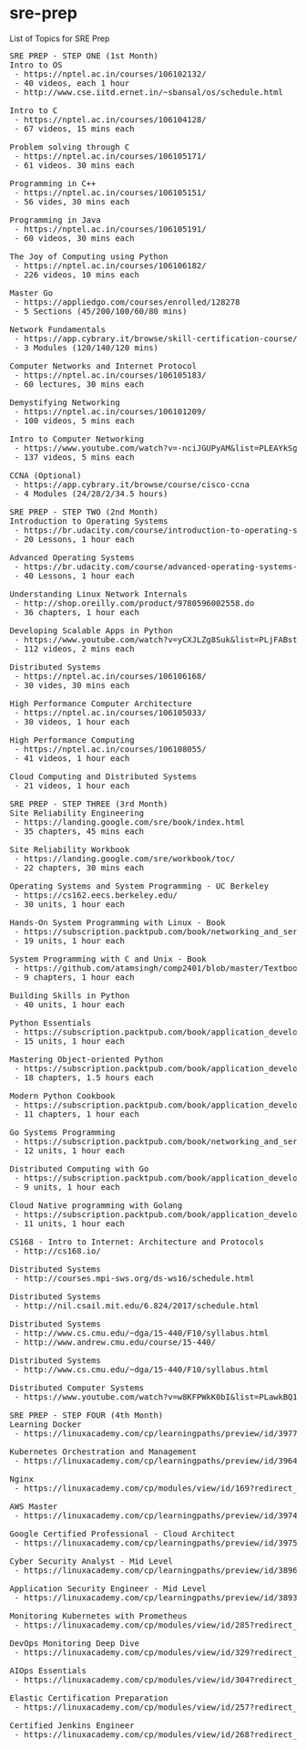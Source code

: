 # sre-prep
List of Topics for SRE Prep

<pre>
SRE PREP - STEP ONE (1st Month) 
Intro to OS 
 - https://nptel.ac.in/courses/106102132/
 - 40 videos, each 1 hour 
 - http://www.cse.iitd.ernet.in/~sbansal/os/schedule.html
 
Intro to C 
 - https://nptel.ac.in/courses/106104128/
 - 67 videos, 15 mins each 
 
Problem solving through C 
 - https://nptel.ac.in/courses/106105171/
 - 61 videos. 30 mins each 
 
Programming in C++
 - https://nptel.ac.in/courses/106105151/
 - 56 vides, 30 mins each 
 
Programming in Java
 - https://nptel.ac.in/courses/106105191/
 - 60 videos, 30 mins each 
 
The Joy of Computing using Python 
 - https://nptel.ac.in/courses/106106182/
 - 226 videos, 10 mins each

Master Go 
 - https://appliedgo.com/courses/enrolled/128278
 - 5 Sections (45/200/100/60/80 mins) 
 
Network Fundamentals 
 - https://app.cybrary.it/browse/skill-certification-course/network-fundamentals-certification-training-course
 - 3 Modules (120/140/120 mins) 

Computer Networks and Internet Protocol
 - https://nptel.ac.in/courses/106105183/
 - 60 lectures, 30 mins each 
 
Demystifying Networking
 - https://nptel.ac.in/courses/106101209/
 - 100 videos, 5 mins each 
 
Intro to Computer Networking 
 - https://www.youtube.com/watch?v=-nciJGUPyAM&list=PLEAYkSg4uSQ2dr0XO_Nwa5OcdEcaaELSG&index=1
 - 137 videos, 5 mins each 

CCNA (Optional) 
 - https://app.cybrary.it/browse/course/cisco-ccna
 - 4 Modules (24/28/2/34.5 hours) 
 
SRE PREP - STEP TWO (2nd Month) 
Introduction to Operating Systems 
 - https://br.udacity.com/course/introduction-to-operating-systems--ud923/
 - 20 Lessons, 1 hour each 
 
Advanced Operating Systems
 - https://br.udacity.com/course/advanced-operating-systems--ud189/
 - 40 Lessons, 1 hour each 
 
Understanding Linux Network Internals
 - http://shop.oreilly.com/product/9780596002558.do
 - 36 chapters, 1 hour each 
 
Developing Scalable Apps in Python
 - https://www.youtube.com/watch?v=yCXJLZg8Suk&list=PLjFABstnDbZQvoXpLfprPyf-3QI1N_TXa
 - 112 videos, 2 mins each 

Distributed Systems 
 - https://nptel.ac.in/courses/106106168/
 - 30 vides, 30 mins each 

High Performance Computer Architecture
 - https://nptel.ac.in/courses/106105033/
 - 30 videos, 1 hour each 
 
High Performance Computing
 - https://nptel.ac.in/courses/106108055/
 - 41 videos, 1 hour each 
 
Cloud Computing and Distributed Systems 
 - 21 videos, 1 hour each 
 
SRE PREP - STEP THREE (3rd Month) 
Site Reliability Engineering
 - https://landing.google.com/sre/book/index.html
 - 35 chapters, 45 mins each 

Site Reliability Workbook
 - https://landing.google.com/sre/workbook/toc/
 - 22 chapters, 30 mins each 
 
Operating Systems and System Programming - UC Berkeley
 - https://cs162.eecs.berkeley.edu/
 - 30 units, 1 hour each 

Hands-On System Programming with Linux - Book
 - https://subscription.packtpub.com/book/networking_and_servers/9781788998475
 - 19 units, 1 hour each 
 
System Programming with C and Unix - Book
 - https://github.com/atamsingh/comp2401/blob/master/Textbooks/System%20Programming%20with%20C%20and%20Unix%20-%20Adam%20Hoover.pdf
 - 9 chapters, 1 hour each 
 
Building Skills in Python
 - 40 units, 1 hour each 

Python Essentials 
 - https://subscription.packtpub.com/book/application_development/9781784390341
 - 15 units, 1 hour each 
 
Mastering Object-oriented Python
 - https://subscription.packtpub.com/book/application_development/9781783280971
 - 18 chapters, 1.5 hours each 
 
Modern Python Cookbook
 - https://subscription.packtpub.com/book/application_development/9781786469250
 - 11 chapters, 1 hour each 
 
Go Systems Programming
 - https://subscription.packtpub.com/book/networking_and_servers/9781787125643
 - 12 units, 1 hour each 
 
Distributed Computing with Go
 - https://subscription.packtpub.com/book/application_development/9781787125384
 - 9 units, 1 hour each 
 
Cloud Native programming with Golang
 - https://subscription.packtpub.com/book/application_development/9781787125988
 - 11 units, 1 hour each 
 
CS168 - Intro to Internet: Architecture and Protocols 
 - http://cs168.io/
 
Distributed Systems
 - http://courses.mpi-sws.org/ds-ws16/schedule.html
 
Distributed Systems
 - http://nil.csail.mit.edu/6.824/2017/schedule.html
 
Distributed Systems 
 - http://www.cs.cmu.edu/~dga/15-440/F10/syllabus.html
 - http://www.andrew.cmu.edu/course/15-440/
 
Distributed Systems 
 - http://www.cs.cmu.edu/~dga/15-440/F10/syllabus.html

Distributed Computer Systems 
 - https://www.youtube.com/watch?v=w8KFPWkK0bI&list=PLawkBQ15NDEkDJ5IyLIJUTZ1rRM9YQq6N
 
SRE PREP - STEP FOUR (4th Month) 
Learning Docker 
 - https://linuxacademy.com/cp/learningpaths/preview/id/3977
 
Kubernetes Orchestration and Management
 - https://linuxacademy.com/cp/learningpaths/preview/id/3964
 
Nginx 
 - https://linuxacademy.com/cp/modules/view/id/169?redirect_uri=https://app.linuxacademy.com/search?query=nginx
 
AWS Master 
 - https://linuxacademy.com/cp/learningpaths/preview/id/3974
 
Google Certified Professional - Cloud Architect
 - https://linuxacademy.com/cp/learningpaths/preview/id/3975
 
Cyber Security Analyst - Mid Level
 - https://linuxacademy.com/cp/learningpaths/preview/id/3896
 
Application Security Engineer - Mid Level
 - https://linuxacademy.com/cp/learningpaths/preview/id/3893
 
Monitoring Kubernetes with Prometheus 
 - https://linuxacademy.com/cp/modules/view/id/285?redirect_uri=https://app.linuxacademy.com/search?query=prometheus

DevOps Monitoring Deep Dive
 - https://linuxacademy.com/cp/modules/view/id/329?redirect_uri=https://app.linuxacademy.com/search?query=prometheus
 
AIOps Essentials
 - https://linuxacademy.com/cp/modules/view/id/304?redirect_uri=https://app.linuxacademy.com/search?query=prometheus
 
Elastic Certification Preparation
 - https://linuxacademy.com/cp/modules/view/id/257?redirect_uri=https://app.linuxacademy.com/search?query=elastic
 
Certified Jenkins Engineer
 - https://linuxacademy.com/cp/modules/view/id/268?redirect_uri=https://app.linuxacademy.com/search?query=jenkins
 



</pre>
